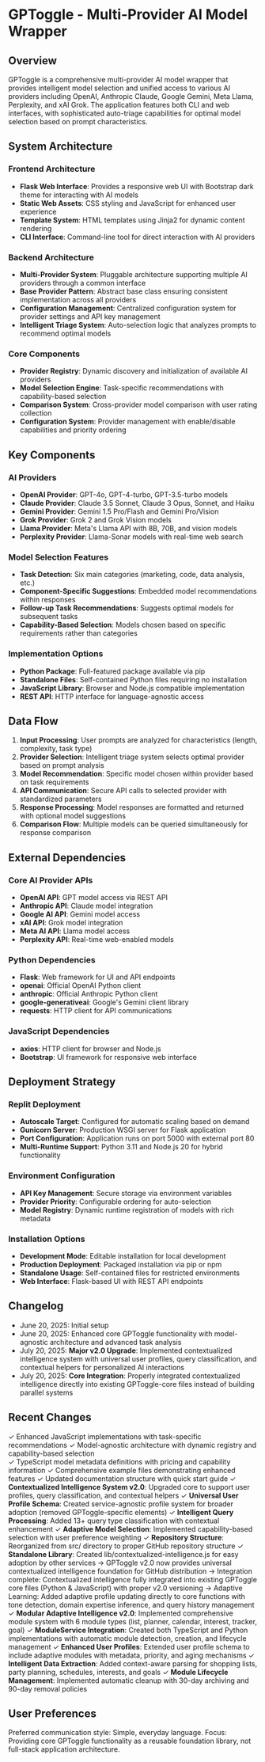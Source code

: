 # GPToggle - Multi-Provider AI Model Wrapper

## Overview

GPToggle is a comprehensive multi-provider AI model wrapper that provides intelligent model selection and unified access to various AI providers including OpenAI, Anthropic Claude, Google Gemini, Meta Llama, Perplexity, and xAI Grok. The application features both CLI and web interfaces, with sophisticated auto-triage capabilities for optimal model selection based on prompt characteristics.

## System Architecture

### Frontend Architecture
- **Flask Web Interface**: Provides a responsive web UI with Bootstrap dark theme for interacting with AI models
- **Static Web Assets**: CSS styling and JavaScript for enhanced user experience
- **Template System**: HTML templates using Jinja2 for dynamic content rendering
- **CLI Interface**: Command-line tool for direct interaction with AI providers

### Backend Architecture
- **Multi-Provider System**: Pluggable architecture supporting multiple AI providers through a common interface
- **Base Provider Pattern**: Abstract base class ensuring consistent implementation across all providers
- **Configuration Management**: Centralized configuration system for provider settings and API key management
- **Intelligent Triage System**: Auto-selection logic that analyzes prompts to recommend optimal models

### Core Components
- **Provider Registry**: Dynamic discovery and initialization of available AI providers
- **Model Selection Engine**: Task-specific recommendations with capability-based selection
- **Comparison System**: Cross-provider model comparison with user rating collection
- **Configuration System**: Provider management with enable/disable capabilities and priority ordering

## Key Components

### AI Providers
- **OpenAI Provider**: GPT-4o, GPT-4-turbo, GPT-3.5-turbo models
- **Claude Provider**: Claude 3.5 Sonnet, Claude 3 Opus, Sonnet, and Haiku
- **Gemini Provider**: Gemini 1.5 Pro/Flash and Gemini Pro/Vision
- **Grok Provider**: Grok 2 and Grok Vision models
- **Llama Provider**: Meta's Llama API with 8B, 70B, and vision models
- **Perplexity Provider**: Llama-Sonar models with real-time web search

### Model Selection Features
- **Task Detection**: Six main categories (marketing, code, data analysis, etc.)
- **Component-Specific Suggestions**: Embedded model recommendations within responses
- **Follow-up Task Recommendations**: Suggests optimal models for subsequent tasks
- **Capability-Based Selection**: Models chosen based on specific requirements rather than categories

### Implementation Options
- **Python Package**: Full-featured package available via pip
- **Standalone Files**: Self-contained Python files requiring no installation
- **JavaScript Library**: Browser and Node.js compatible implementation
- **REST API**: HTTP interface for language-agnostic access

## Data Flow

1. **Input Processing**: User prompts are analyzed for characteristics (length, complexity, task type)
2. **Provider Selection**: Intelligent triage system selects optimal provider based on prompt analysis
3. **Model Recommendation**: Specific model chosen within provider based on task requirements
4. **API Communication**: Secure API calls to selected provider with standardized parameters
5. **Response Processing**: Model responses are formatted and returned with optional model suggestions
6. **Comparison Flow**: Multiple models can be queried simultaneously for response comparison

## External Dependencies

### Core AI Provider APIs
- **OpenAI API**: GPT model access via REST API
- **Anthropic API**: Claude model integration
- **Google AI API**: Gemini model access
- **xAI API**: Grok model integration
- **Meta AI API**: Llama model access
- **Perplexity API**: Real-time web-enabled models

### Python Dependencies
- **Flask**: Web framework for UI and API endpoints
- **openai**: Official OpenAI Python client
- **anthropic**: Official Anthropic Python client
- **google-generativeai**: Google's Gemini client library
- **requests**: HTTP client for API communications

### JavaScript Dependencies
- **axios**: HTTP client for browser and Node.js
- **Bootstrap**: UI framework for responsive web interface

## Deployment Strategy

### Replit Deployment
- **Autoscale Target**: Configured for automatic scaling based on demand
- **Gunicorn Server**: Production WSGI server for Flask application
- **Port Configuration**: Application runs on port 5000 with external port 80
- **Multi-Runtime Support**: Python 3.11 and Node.js 20 for hybrid functionality

### Environment Configuration
- **API Key Management**: Secure storage via environment variables
- **Provider Priority**: Configurable ordering for auto-selection
- **Model Registry**: Dynamic runtime registration of models with rich metadata

### Installation Options
- **Development Mode**: Editable installation for local development
- **Production Deployment**: Packaged installation via pip or npm
- **Standalone Usage**: Self-contained files for restricted environments
- **Web Interface**: Flask-based UI with REST API endpoints

## Changelog

- June 20, 2025: Initial setup
- June 20, 2025: Enhanced core GPToggle functionality with model-agnostic architecture and advanced task analysis
- July 20, 2025: **Major v2.0 Upgrade**: Implemented contextualized intelligence system with universal user profiles, query classification, and contextual helpers for personalized AI interactions
- July 20, 2025: **Core Integration**: Properly integrated contextualized intelligence directly into existing GPToggle-core files instead of building parallel systems

## Recent Changes

✓ Enhanced JavaScript implementations with task-specific recommendations
✓ Model-agnostic architecture with dynamic registry and capability-based selection  
✓ TypeScript model metadata definitions with pricing and capability information
✓ Comprehensive example files demonstrating enhanced features
✓ Updated documentation structure with quick start guide
✓ **Contextualized Intelligence System v2.0**: Upgraded core to support user profiles, query classification, and contextual helpers
✓ **Universal User Profile Schema**: Created service-agnostic profile system for broader adoption (removed GPToggle-specific elements)
✓ **Intelligent Query Processing**: Added 13+ query type classification with contextual enhancement
✓ **Adaptive Model Selection**: Implemented capability-based selection with user preference weighting
✓ **Repository Structure**: Reorganized from src/ directory to proper GitHub repository structure
✓ **Standalone Library**: Created lib/contextualized-intelligence.js for easy adoption by other services
→ GPToggle v2.0 now provides universal contextualized intelligence foundation for GitHub distribution
→ Integration complete: Contextualized intelligence fully integrated into existing GPToggle core files (Python & JavaScript) with proper v2.0 versioning
→ Adaptive Learning: Added adaptive profile updating directly to core functions with tone detection, domain expertise inference, and query history management
✓ **Modular Adaptive Intelligence v2.0**: Implemented comprehensive module system with 6 module types (list, planner, calendar, interest, tracker, goal)
✓ **ModuleService Integration**: Created both TypeScript and Python implementations with automatic module detection, creation, and lifecycle management
✓ **Enhanced User Profiles**: Extended user profile schema to include adaptive modules with metadata, priority, and aging mechanisms
✓ **Intelligent Data Extraction**: Added context-aware parsing for shopping lists, party planning, schedules, interests, and goals
✓ **Module Lifecycle Management**: Implemented automatic cleanup with 30-day archiving and 90-day removal policies

## User Preferences

Preferred communication style: Simple, everyday language.
Focus: Providing core GPToggle functionality as a reusable foundation library, not full-stack application architecture.